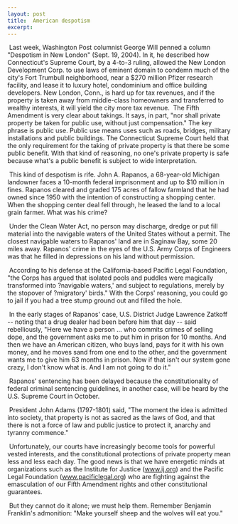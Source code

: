 ```yaml
---
layout: post
title:  American despotism
excerpt:
---
```




            

    

            

 Last week, Washington Post columnist George Will penned a column "Despotism in New London" (Sept. 19, 2004). In it, he described how Connecticut's Supreme Court, by a 4-to-3 ruling, allowed the New London Development Corp. to use laws of eminent domain to condemn much of the city's Fort Trumbull neighborhood, near a $270 million Pfizer research facility, and lease it to luxury hotel, condominium and office building developers. New London, Conn., is hard up for tax revenues, and if the property is taken away from middle-class homeowners and transferred to wealthy interests, it will yield the city more tax revenue.  The Fifth Amendment is very clear about takings. It says, in part, "nor shall private property be taken for public use, without just compensation." The key phrase is public use. Public use means uses such as roads, bridges, military installations and public buildings. The Connecticut Supreme Court held that the only requirement for the taking of private property is that there be some public benefit. With that kind of reasoning, no one's private property is safe because what's a public benefit is subject to wide interpretation. 

 This kind of despotism is rife. John A. Rapanos, a 68-year-old Michigan landowner faces a 10-month federal imprisonment and up to $10 million in fines. Rapanos cleared and graded 175 acres of fallow farmland that he had owned since 1950 with the intention of constructing a shopping center. When the shopping center deal fell through, he leased the land to a local grain farmer. What was his crime? 

 Under the Clean Water Act, no person may discharge, dredge or put fill material into the navigable waters of the United States without a permit. The closest navigable waters to Rapanos' land are in Saginaw Bay, some 20 miles away. Rapanos' crime in the eyes of the U.S. Army Corps of Engineers was that he filled in depressions on his land without permission. 

 According to his defense at the California-based Pacific Legal Foundation, "the Corps has argued that isolated pools and puddles were magically transformed into ?navigable waters,' and subject to regulations, merely by the stopover of ?migratory' birds." With the Corps' reasoning, you could go to jail if you had a tree stump ground out and filled the hole. 

 In the early stages of Rapanos' case, U.S. District Judge Lawrence Zatkoff -- noting that a drug dealer had been before him that day -- said rebelliously, "Here we have a person ... who commits crimes of selling dope, and the government asks me to put him in prison for 10 months. And then we have an American citizen, who buys land, pays for it with his own money, and he moves sand from one end to the other, and the government wants me to give him 63 months in prison. Now if that isn't our system gone crazy, I don't know what is. And I am not going to do it." 

 Rapanos' sentencing has been delayed because the constitutionality of federal criminal sentencing guidelines, in another case, will be heard by the U.S. Supreme Court in October. 

 President John Adams (1797-1801) said, "The moment the idea is admitted into society, that property is not as sacred as the laws of God, and that there is not a force of law and public justice to protect it, anarchy and tyranny commence." 

 Unfortunately, our courts have increasingly become tools for powerful vested interests, and the constitutional protections of private property mean less and less each day. The good news is that we have energetic minds at organizations such as the Institute for Justice (www.ij.org) and the Pacific Legal Foundation (www.pacificlegal.org) who are fighting against the emasculation of our Fifth Amendment rights and other constitutional guarantees. 

 But they cannot do it alone; we must help them. Remember Benjamin Franklin's admonition: "Make yourself sheep and the wolves will eat you."

        
